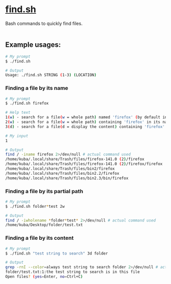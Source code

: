 # [find.sh](find.sh)
Bash commands to quickly find files.
<br/><br/>
## Example usages:
```bash
# My prompt
$ ./find.sh

# Output
Usage: ./find.sh STRING (1-3) (LOCATION)
```

### Finding a file by its name
```bash
# My prompt
$ ./find.sh firefox

# Help text
1(w) - search for a file(w = whole path) named 'firefox' (by default in /)
2(w) - search for a file(w = whole path) containing 'firefox' in its name (by default in /)
3(d) - search for a file(d = display the content) containing 'firefox' in its content (by default in .)

# My input
1

# Output
find / -iname firefox 2>/dev/null # actual command used
/home/kuba/.local/share/Trash/files/firefox-141.0 (2)/firefox
/home/kuba/.local/share/Trash/files/firefox-141.0 (2)/firefox/firefox
/home/kuba/.local/share/Trash/files/bin2/firefox
/home/kuba/.local/share/Trash/files/bin2.2/firefox
/home/kuba/.local/share/Trash/files/bin2.3/bin/firefox
```

### Finding a file by its partial path
```bash
# My prompt
$ ./find.sh folder*test 2w

# Output
find / -iwholename *folder*test* 2>/dev/null # actual command used
/home/kuba/Desktop/folder/test.txt
```

### Finding a file by its content
```bash
# My prompt
$ ./find.sh "test string to search" 3d folder

# Output
grep -rnI --color=always test string to search folder 2>/dev/null # actual command used
folder/test.txt:1:the test string to search is in this file
Open files? (yes=Enter, no=Ctrl+C)
```
